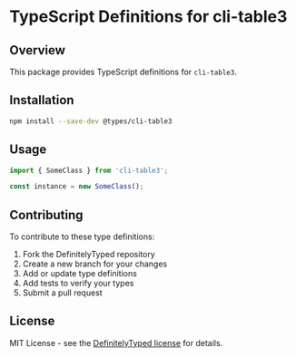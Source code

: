 # TypeScript Definitions for cli-table3

## Overview

This package provides TypeScript definitions for `cli-table3`.

## Installation

```bash
npm install --save-dev @types/cli-table3
```

## Usage

```typescript
import { SomeClass } from 'cli-table3';

const instance = new SomeClass();
```

## Contributing

To contribute to these type definitions:

1. Fork the DefinitelyTyped repository
2. Create a new branch for your changes
3. Add or update type definitions
4. Add tests to verify your types
5. Submit a pull request

## License

MIT License - see the [DefinitelyTyped license](https://github.com/DefinitelyTyped/DefinitelyTyped/blob/master/LICENSE) for details.
